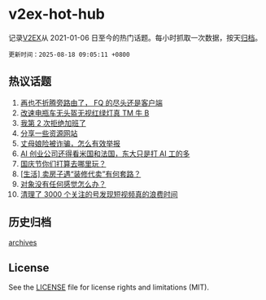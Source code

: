 # v2ex-hot-hub

 记录[V2EX](https://www.v2ex.com/)从 2021-01-06 日至今的热门话题。每小时抓取一次数据，按天[归档](archives)。

`更新时间：2025-08-18 09:05:11 +0800`

## 热议话题

1. [再也不折腾旁路由了， FQ 的尽头还是客户端](https://www.v2ex.com/t/1152993)
1. [改速电瓶车无头盔无视红绿灯真 TM 牛 B](https://www.v2ex.com/t/1152944)
1. [我第 2 次拒绝加班了](https://www.v2ex.com/t/1153019)
1. [分享一些资源网站](https://www.v2ex.com/t/1152949)
1. [丈母娘险被诈骗，怎么有效举报](https://www.v2ex.com/t/1152978)
1. [AI 创业公司还得看米国和法国，东大只是打 AI 工的多](https://www.v2ex.com/t/1152951)
1. [国庆节你们打算去哪里玩？](https://www.v2ex.com/t/1152962)
1. [[生活] 卖房子遇“装修代卖”有何套路？](https://www.v2ex.com/t/1152987)
1. [对象没有任何感觉怎么办？](https://www.v2ex.com/t/1153045)
1. [清理了 3000 个关注的号发现短视频真的浪费时间](https://www.v2ex.com/t/1152977)

## 历史归档

[archives](archives)

## License

See the [LICENSE](LICENSE) file for license rights and limitations (MIT).
